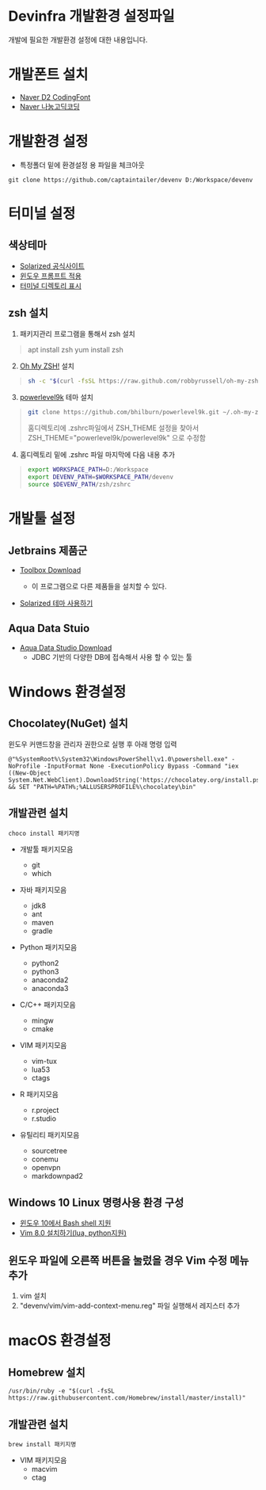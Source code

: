 Devinfra 개발환경 설정파일
======================

개발에 필요한 개발환경 설정에 대한 내용입니다.

# 개발폰트 설치

- [Naver D2 CodingFont](https://github.com/naver/d2codingfont)
- [Naver 나눔고딕코딩](https://github.com/naver/nanumfont)

# 개발환경 설정

- 특정폴더 밑에 환경설정 용 파일을 체크아웃
```
git clone https://github.com/captaintailer/devenv D:/Workspace/devenv
```

# 터미널 설정

## 색상테마
- [Solarized 공식사이트](http://ethanschoonover.com/solarized)
- [윈도우 프롬프트 적용](https://github.com/neilpa/cmd-colors-solarized)
- [터미널 디렉토리 표시](https://github.com/seebi/dircolors-solarized)


## zsh 설치
1. 패키지관리 프로그램을 통해서 zsh 설치
> apt install zsh
> yum install zsh

2. [Oh My ZSH!](http://ohmyz.sh) 설치
> ```zsh
> sh -c "$(curl -fsSL https://raw.github.com/robbyrussell/oh-my-zsh/master/tools/install.sh)"
> ```

3. [powerlevel9k](https://github.com/bhilburn/powerlevel9k) 테마 설치
> ```zsh
> git clone https://github.com/bhilburn/powerlevel9k.git ~/.oh-my-zsh/custom/themes/powerlevel9k
> ```
> 홈디렉토리에 .zshrc파일에서 ZSH_THEME 설정을 찾아서 ZSH_THEME="powerlevel9k/powerlevel9k" 으로 수정함

4. 홈디렉토리 밑에 .zshrc 파일 마지막에 다음 내용 추가
> ```zsh
> export WORKSPACE_PATH=D:/Workspace
> export DEVENV_PATH=$WORKSPACE_PATH/devenv
> source $DEVENV_PATH/zsh/zshrc
> ```

# 개발툴 설정

## Jetbrains 제품군

- [Toolbox Download](https://www.jetbrains.com/toolbox/app/)
    - 이 프로그램으로 다른 제품들을 설치할 수 있다.


- [Solarized 테마 사용하기](https://github.com/jkaving/intellij-colors-solarized)

## Aqua Data Stuio

- [Aqua Data Studio Download](http://www.aquafold.com/aquadatastudio_downloads)
    - JDBC 기반의 다양한 DB에 접속해서 사용 할 수 있는 툴

# Windows 환경설정

## Chocolatey(NuGet) 설치
윈도우 커맨드창을 관리자 권한으로 실행 후 아래 명령 입력
```
@"%SystemRoot%\System32\WindowsPowerShell\v1.0\powershell.exe" -NoProfile -InputFormat None -ExecutionPolicy Bypass -Command "iex ((New-Object System.Net.WebClient).DownloadString('https://chocolatey.org/install.ps1'))" && SET "PATH=%PATH%;%ALLUSERSPROFILE%\chocolatey\bin"
```

## 개발관련 설치
```
choco install 패키지명
```

- 개발툴 패키지모음
    - git
    - which


- 자바 패키지모음
    - jdk8
    - ant
    - maven
    - gradle


- Python 패키지모음
    - python2
    - python3
    - anaconda2
    - anaconda3


- C/C++ 패키지모음
    - mingw
    - cmake


- VIM 패키지모음
    - vim-tux
    - lua53
    - ctags


- R 패키지모음
    - r.project
    - r.studio


- 유틸리티 패키지모음
    - sourcetree
    - conemu
    - openvpn
    - markdownpad2

## Windows 10 Linux 명령사용 환경 구성

* [윈도우 10에서 Bash shell 지원](https://blogs.msdn.microsoft.com/eva/?p=7633)
* [Vim 8.0 설치하기(lua, python지원)](https://gist.github.com/erickpatrick/5e0923d3645eaf4056b6b9fee4c91e2f)

## 윈도우 파일에 오른쪽 버튼을 눌렀을 경우 Vim 수정 메뉴 추가

1. vim 설치
2. "devenv/vim/vim-add-context-menu.reg" 파일 실행해서 레지스터 추가

# macOS 환경설정

## Homebrew 설치
```
/usr/bin/ruby -e "$(curl -fsSL https://raw.githubusercontent.com/Homebrew/install/master/install)"
```

## 개발관련 설치
```
brew install 패키지명
```

- VIM 패키지모음
    - macvim
    - ctag

